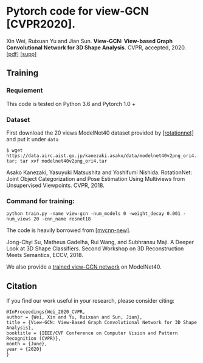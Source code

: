 # Pytorch code for view-GCN [CVPR2020].

Xin Wei, Ruixuan Yu and Jian Sun. **View-GCN: View-based Graph Convolutional Network for 3D Shape Analysis**. CVPR, accepted, 2020. [[pdf]](http://openaccess.thecvf.com/content_CVPR_2020/papers/Wei_View-GCN_View-Based_Graph_Convolutional_Network_for_3D_Shape_Analysis_CVPR_2020_paper.pdf) [[supp]](http://openaccess.thecvf.com/content_CVPR_2020/supplemental/Wei_View-GCN_View-Based_Graph_CVPR_2020_supplemental.pdf)

## Training

### Requiement

This code is tested on Python 3.6 and Pytorch 1.0 + 

### Dataset

First download the 20 views ModelNet40 dataset provided by [[rotationnet]](https://github.com/kanezaki/pytorch-rotationnet) and put it under `data`

`$ wget https://data.airc.aist.go.jp/kanezaki.asako/data/modelnet40v2png_ori4.tar; tar xvf modelnet40v2png_ori4.tar`

Asako Kanezaki, Yasuyuki Matsushita and Yoshifumi Nishida. RotationNet: Joint Object Categorization and Pose Estimation Using Multiviews from Unsupervised Viewpoints. CVPR, 2018.

### Command for training:

`python train.py -name view-gcn -num_models 0 -weight_decay 0.001 -num_views 20 -cnn_name resnet18`

The code is heavily borrowed from [[mvcnn-new]](https://github.com/jongchyisu/mvcnn_pytorch).

Jong-Chyi Su, Matheus Gadelha, Rui Wang, and Subhransu Maji. A Deeper Look at 3D Shape Classifiers. Second Workshop on 3D Reconstruction Meets Semantics, ECCV, 2018.

We also provide a [trained view-GCN network](https://drive.google.com/file/d/1qkltpvabunsI7frVRSEC9lP2xDP6cDj3/view?usp=sharing) on ModelNet40.


## Citation
If you find our work useful in your research, please consider citing:
```
@InProceedings{Wei_2020_CVPR,
author = {Wei, Xin and Yu, Ruixuan and Sun, Jian},
title = {View-GCN: View-Based Graph Convolutional Network for 3D Shape Analysis},
booktitle = {IEEE/CVF Conference on Computer Vision and Pattern Recognition (CVPR)},
month = {June},
year = {2020}
}
```


